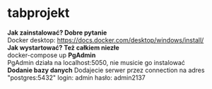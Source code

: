 # tabprojekt
<b>Jak zainstalować? Dobre pytanie</b><br>
  Docker desktop: https://docs.docker.com/desktop/windows/install/<br>
<b>Jak wystartować? Też całkiem niezłe</b><br>
  docker-compose up
<b>PgAdmin</b><br>
  PgAdmin działa na localhost:5050, nie musicie go instalować<br>
<b>Dodanie bazy danych</b>
  Dodajecie serwer przez connection na adres "postgres:5432" login: admin hasło: admin2137

